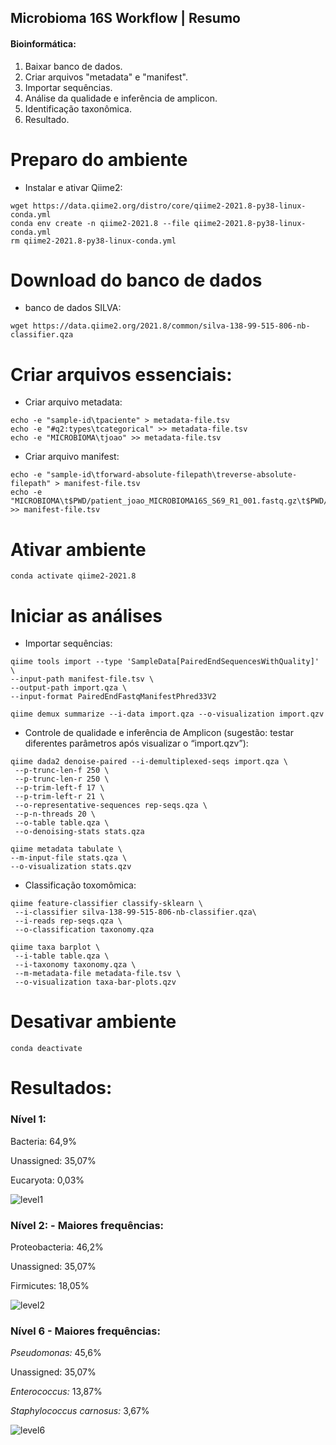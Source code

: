 ## Microbioma 16S Workflow | Resumo

#### Bioinformática:
1. Baixar banco de dados.
2. Criar arquivos "metadata" e "manifest".
3. Importar sequências.
4. Análise da qualidade e inferência de amplicon.
5. Identificação taxonômica.
6. Resultado.

# Preparo do ambiente

- Instalar e ativar Qiime2:
```
wget https://data.qiime2.org/distro/core/qiime2-2021.8-py38-linux-conda.yml
conda env create -n qiime2-2021.8 --file qiime2-2021.8-py38-linux-conda.yml
rm qiime2-2021.8-py38-linux-conda.yml
```

# Download do banco de dados

- banco de dados SILVA:
```
wget https://data.qiime2.org/2021.8/common/silva-138-99-515-806-nb-classifier.qza
```

# Criar arquivos essenciais:

- Criar arquivo metadata:
```
echo -e "sample-id\tpaciente" > metadata-file.tsv
echo -e "#q2:types\tcategorical" >> metadata-file.tsv 
echo -e "MICROBIOMA\tjoao" >> metadata-file.tsv  
```

- Criar arquivo manifest:
```
echo -e "sample-id\tforward-absolute-filepath\treverse-absolute-filepath" > manifest-file.tsv
echo -e "MICROBIOMA\t$PWD/patient_joao_MICROBIOMA16S_S69_R1_001.fastq.gz\t$PWD/patient_joao_MICROBIOMA16S_S69_R2_001.fastq.gz" >> manifest-file.tsv
```

# Ativar ambiente
```
conda activate qiime2-2021.8
```

# Iniciar as análises
- Importar sequências:
```
qiime tools import --type 'SampleData[PairedEndSequencesWithQuality]' \
--input-path manifest-file.tsv \
--output-path import.qza \
--input-format PairedEndFastqManifestPhred33V2 

qiime demux summarize --i-data import.qza --o-visualization import.qzv
```

- Controle de qualidade e inferência de Amplicon (sugestão: testar diferentes parâmetros após visualizar o “import.qzv”): 
```
qiime dada2 denoise-paired --i-demultiplexed-seqs import.qza \
 --p-trunc-len-f 250 \
 --p-trunc-len-r 250 \
 --p-trim-left-f 17 \
 --p-trim-left-r 21 \
 --o-representative-sequences rep-seqs.qza \
 --p-n-threads 20 \
 --o-table table.qza \
 --o-denoising-stats stats.qza
 
qiime metadata tabulate \
--m-input-file stats.qza \
--o-visualization stats.qzv
```

- Classificação toxomômica:
```
qiime feature-classifier classify-sklearn \
 --i-classifier silva-138-99-515-806-nb-classifier.qza\
 --i-reads rep-seqs.qza \
 --o-classification taxonomy.qza
 
qiime taxa barplot \
 --i-table table.qza \
 --i-taxonomy taxonomy.qza \
 --m-metadata-file metadata-file.tsv \
 --o-visualization taxa-bar-plots.qzv
```

# Desativar ambiente
```
conda deactivate
```

# Resultados:

### <b>Nível 1:</b>

Bacteria: 64,9%

Unassigned: 35,07%

Eucaryota: 0,03%

![level1](https://user-images.githubusercontent.com/69684722/153259382-ea8659a4-57b4-4a1a-aec6-907c8a814cdf.png)

### <b>Nível 2: - Maiores frequências:</b>

Proteobacteria: 46,2%

Unassigned: 35,07%

Firmicutes: 18,05%

![level2](https://user-images.githubusercontent.com/69684722/153257398-87ee3c51-2d86-4059-be1f-b9ce139c0bc8.png)

### <b>Nível 6 - Maiores frequências:</b>

<i>Pseudomonas:</i> 45,6%

Unassigned: 35,07%

<i>Enterococcus:</i> 13,87%

<i>Staphylococcus carnosus:</i> 3,67%

![level6](https://user-images.githubusercontent.com/69684722/153258298-a5a0cab8-c7b8-4fcd-8413-c6827ce90d8d.png)







 


